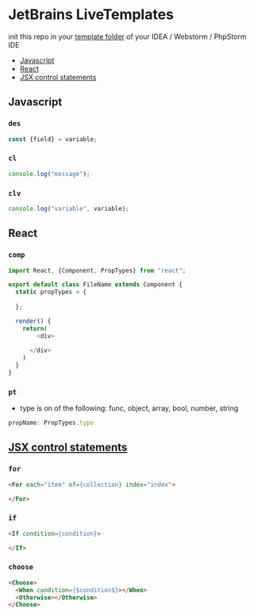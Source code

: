 # JetBrains LiveTemplates

init this repo in your [template folder](https://www.jetbrains.com/help/idea/2016.2/sharing-live-templates.html#config_file_location) of your IDEA / Webstorm / PhpStorm IDE

* [Javascript](#javascript)
* [React](#react)
* [JSX control statements](#jsx-control-statements)

## Javascript

### `des`

```js
const {field} = variable;
```

### `cl`
```js
console.log("message");
```

### `clv`
```js
console.log("variable", variable);
```

## React

### `comp` 
```js
import React, {Component, PropTypes} from "react";

export default class FileName extends Component {
  static propTypes = {
  
  };

  render() {
    return(
    	<div>
    	
      </div>
    )
  }
}
```

### `pt`

* type is on of the following: func, object, array, bool, number, string
```js
propName: PropTypes.type
```

## [JSX control statements](https://github.com/AlexGilleran/jsx-control-statements)

### `for`

```html
<For each="item" of={collection} index="index">

</For>
```

### `if`

```html
<If condition={condition}>

</If>
```

### `choose`

```html
<Choose> 
  <When condition={$condition$}></When>
  <Otherwise></Otherwise>
</Choose>
```
